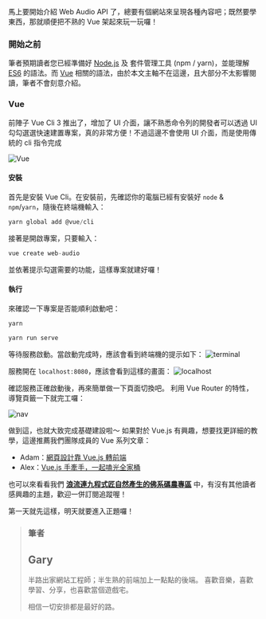 馬上要開始介紹 Web Audio API 了，總要有個網站來呈現各種內容吧；既然要學東西，那就順便把不熟的 Vue 架起來玩一玩囉！

### 開始之前

筆者預期讀者您已經準備好 [Node.js](https://nodejs.org) 及 套件管理工具 (npm / yarn)，並能理解 [ES6](https://eyesofkids.gitbooks.io/javascript-start-from-es6) 的語法。而 [Vue](https://vuejs.org/) 相關的語法，由於本文主軸不在這邊，且大部分不太影響閱讀，筆者不會刻意介紹。

### Vue

前陣子 Vue Cli 3 推出了，增加了 UI 介面，讓不熟悉命令列的開發者可以透過 UI 勾勾選選快速建置專案，真的非常方便！不過這邊不會使用 UI 介面，而是使用傳統的 cli 指令完成

![Vue](https://i.imgur.com/cbkcFe1.png)

#### 安裝

首先是安裝 Vue Cli。在安裝前，先確認你的電腦已經有安裝好 `node` & `npm`/`yarn`，隨後在終端機輸入：

```cs
yarn global add @vue/cli
```

接著是開啟專案，只要輸入：

```cs
vue create web-audio
```

並依著提示勾選需要的功能，這樣專案就建好囉！

#### 執行

來確認一下專案是否能順利啟動吧：

```cs
yarn

yarn run serve
```

等待服務啟動。當啟動完成時，應該會看到終端機的提示如下：
![terminal](https://i.imgur.com/hv0M5jO.jpg)

服務開在 `localhost:8080`，應該會看到這樣的畫面：
![localhost](https://i.imgur.com/EMvZ30j.jpg)

確認服務正確啟動後，再來簡單做一下頁面切換吧。
利用 Vue Router 的特性，導覽頁籤一下就完工囉：

![nav](https://i.imgur.com/3AEty2G.jpg)

做到這，也就大致完成基礎建設啦～
如果對於 Vue.js 有興趣，想要找更詳細的教學，這邊推薦我們團隊成員的 Vue 系列文章：

- Adam：[網頁設計靠 Vue.js 轉前端 ](https://ithelp.ithome.com.tw/users/20111956/ironman/1784)
- Alex：[Vue.js 手牽手，一起嗑光全家桶](https://ithelp.ithome.com.tw/users/20111576/ironman/1787)

也可以來看看我們 **[浪流連九程式匠自然產生的佛系碼農專區](https://ithelp.ithome.com.tw/ironman/signup/team/41)** 中，有沒有其他讀者感興趣的主題，歡迎一併訂閱追蹤喔！

第一天就先這樣，明天就要進入正題囉！

> ### 筆者
>
> ## Gary
>
> 半路出家網站工程師；半生熟的前端加上一點點的後端。
> 喜歡音樂，喜歡學習、分享，也喜歡當個遊戲宅。
>
> 相信一切安排都是最好的路。
